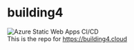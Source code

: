 # building4
![Azure Static Web Apps CI/CD](https://github.com/tmarjomaa/building4/workflows/Azure%20Static%20Web%20Apps%20CI/CD/badge.svg)  
This is the repo for https://building4.cloud
